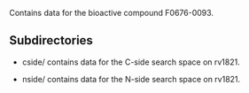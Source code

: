 Contains data for the bioactive compound F0676-0093.

## Subdirectories

- cside/ contains data for the C-side search space on rv1821.

- nside/ contains data for the N-side search space on rv1821.

